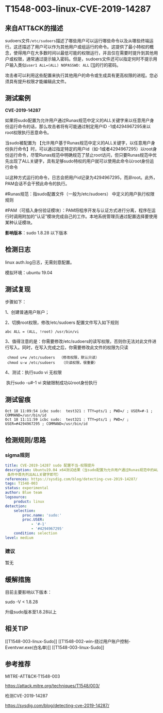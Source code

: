 # T1548-003-linux-CVE-2019-14287

## 来自ATT&CK的描述

sudoers文件`/etc/sudoers`描述了哪些用户可以运行哪些命令以及从哪些终端运行。这还描述了用户可以作为其他用户或组运行的命令。这提供了最小特权的概念，使得用户在大多数时间以最低可能的权限运行，并且仅在需要时提升到其他用户或权限，通常通过提示输入密码。但是，sudoers文件还可以指定何时不提示用户输入类似`user1 ALL=(ALL) NOPASSWD: ALL` [[1\]](https://blog.malwarebytes.com/threat-analysis/2017/04/new-osx-dok-malware-intercepts-web-traffic/)的行的密码。

攻击者可以利用这些配置来执行其他用户的命令或生成具有更高权限的进程。您必须具有提升权限才能编辑此文件。

## 测试案例

**CVE-2019-14287**

如果将sudo配置为允许用户通过Runas规范中定义的ALL关键字来以任意用户身份运行命令的话，那么攻击者将有可能通过制定用户ID -1或4294967295来以root权限执行恶意命令。

当sudo被配置为 【允许用户基于Runas规范中定义的ALL关键字，以任意用户身份执行命令】时，可以通过指定特定的用户id（如-1或者4294967295）以root身份运行命令，尽管Runas规范中明确规范了禁止root访问，但只要Runas规范中优先出现了ALL关键字，具有足够sudo特权的用户就可以使用此命令以root身份运行命令

以这种方式运行的命令，日志会把用户id记录为4294967295，而非root。此外，PAM会话不会干预此命令的执行。

\#Runas规范：指sudo配置文件（一般为/etc/sudoers） 中定义的用户执行权限规则

\#PAM（可插入身份验证模块）：PAM将程序开发与认证方式进行分离，程序在运行时调用附加的“认证”模块完成自己的工作。本地系统管理员通过配置选择要使用某种认证模块。

**影响版本**：sudo 1.8.28 以下版本

## 检测日志

linux auth.log日志，无需刻意配置。

模拟环境：ubuntu 19.04

## 测试复现

步骤如下：

1、创建普通用户账户；

2、切换root权限，修改/etc/sudoers 配置文件写入如下规则

```dos
abc ALL = (ALL, !root) /usr/bin/vi
```

3、值得注意的是：你需要修改/etc/sudoers的读写权限，否则你无法对此文件进行写入。同时，在写入完成之后，你需要修改此文件的权限为只读

```shell
 chmod u+w /etc/sudoers  （修改权限，默认只读）
 chmod u-w /etc/sudoers   （只读权限，很重要）
```

4、测试：执行sudo vi 无权限

​      执行sudo -u#-1 vi 突破限制成功以root身份执行

## 测试留痕

```history
Oct 18 11:09:54 icbc sudo:  test321 : TTY=pts/1 ; PWD=/ ; USER=#-1 ; COMMAND=/usr/bin/id
Oct 18 11:11:59 icbc sudo:  test321 : TTY=pts/1 ; PWD=/ ; USER=#4294967295 ; COMMAND=/usr/bin/id
```

## 检测规则/思路

### sigma规则

```yml
title: CVE-2019-14287 sudo 配置不当-权限提升
description: Ubuntu19.04 x64测试结果（当sudo配置为允许用户通过Runas规范中的ALL关键字以任意用户身份运行命令时，可以按通过指定用户ID-1或4294967295成为root用户。具有足够sudo特权的用户可以使用它来以root身份运行命令，即使Runas规范明确禁止root用户访问，只要在Runas规范
 条件中首先列出ALL关键字即可）
references: https://sysdig.com/blog/detecting-cve-2019-14287/
tags: T1548-003
status: experimental
author: Blue team
logsource:
    product: linux
detection:
    selection:
        proc.name: 'sudo:'
        proc.USER:
            - '#-1'
            - '#4294967295'
    condition: selection
level: medium
```

### 建议

暂无

## 缓解措施

目前主要影响以下版本：

sudo -V < 1.8.28

升级sudo版本至1.8.28以上

## 相关TIP
[[T1548-003-linux-Sudo]]
[[T1548-002-win-绕过用户账户控制-Eventvwr.exe(白名单)]]
[[T1548-003-linux-Sudo]]
## 参考推荐

MITRE-ATT&CK-T1548-003

<https://attack.mitre.org/techniques/T1548/003/>

检测CVE-2019-14287

<https://sysdig.com/blog/detecting-cve-2019-14287/>
